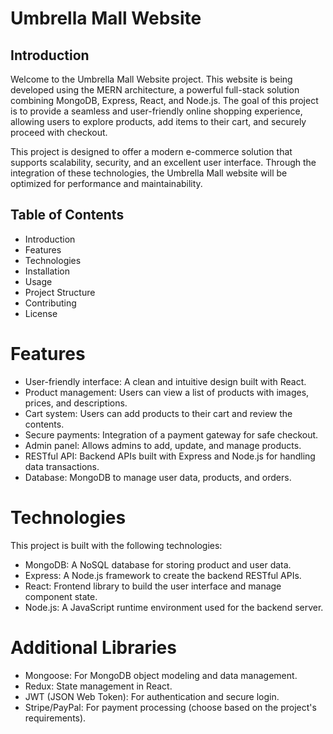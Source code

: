 # Umbrella Mall Website
## Introduction
Welcome to the Umbrella Mall Website project. This website is being developed using the MERN architecture, a powerful full-stack solution combining MongoDB, Express, React, and Node.js. The goal of this project is to provide a seamless and user-friendly online shopping experience, allowing users to explore products, add items to their cart, and securely proceed with checkout.

This project is designed to offer a modern e-commerce solution that supports scalability, security, and an excellent user interface. Through the integration of these technologies, the Umbrella Mall website will be optimized for performance and maintainability.

## Table of Contents
* Introduction
* Features
* Technologies
* Installation
* Usage
* Project Structure
* Contributing
* License
# Features
* User-friendly interface: A clean and intuitive design built with React.
* Product management: Users can view a list of products with images, prices, and descriptions.
* Cart system: Users can add products to their cart and review the contents.
* Secure payments: Integration of a payment gateway for safe checkout.
* Admin panel: Allows admins to add, update, and manage products.
* RESTful API: Backend APIs built with Express and Node.js for handling data transactions.
* Database: MongoDB to manage user data, products, and orders.
# Technologies
This project is built with the following technologies:

+ MongoDB: A NoSQL database for storing product and user data.
+ Express: A Node.js framework to create the backend RESTful APIs.
+ React: Frontend library to build the user interface and manage component state.
+ Node.js: A JavaScript runtime environment used for the backend server.

# Additional Libraries
+ Mongoose: For MongoDB object modeling and data management.
+ Redux: State management in React.
+ JWT (JSON Web Token): For authentication and secure login.
+ Stripe/PayPal: For payment processing (choose based on the project's requirements).


